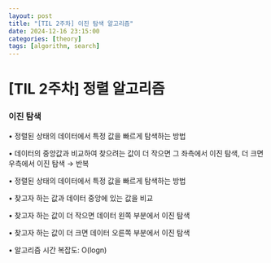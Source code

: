 ```yaml
---
layout: post
title: "[TIL 2주차] 이진 탐색 알고리즘"
date: 2024-12-16 23:15:00
categories: [theory]
tags: [algorithm, search]
---
```


# [TIL 2주차] 정렬 알고리즘

### 이진 탐색

• 정렬된 상태의 데이터에서 특정 값을 빠르게 탐색하는 방법

• 데이터의 중앙값과 비교하여 찾으려는 값이 더 작으면 그 좌측에서 이진 탐색, 더 크면 우측에서 이진 탐색 → 반복

• 정렬된 상태의 데이터에서 특정 값을 빠르게 탐색하는 방법

• 찾고자 하는 값과 데이터 중앙에 있는 값을 비교

• 찾고자 하는 값이 더 작으면 데이터 왼쪽 부분에서 이진 탐색

• 찾고자 하는 값이 더 크면 데이터 오른쪽 부분에서 이진 탐색

• 알고리즘 시간 복잡도: O(logn)
